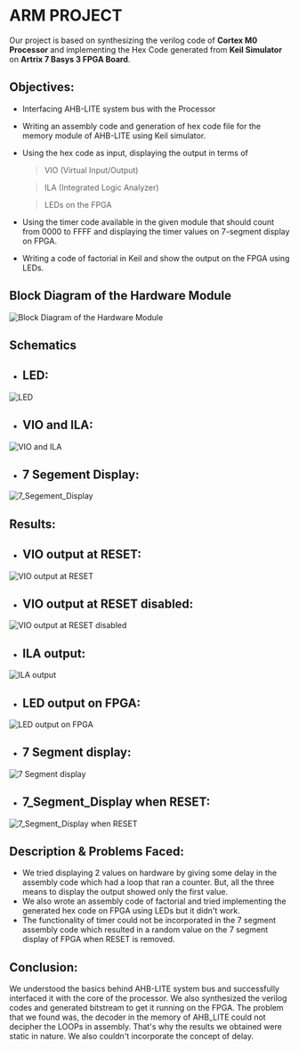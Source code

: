# ARM PROJECT

Our project is based on synthesizing the verilog code of **Cortex M0 Processor** and implementing the Hex Code generated from **Keil Simulator** on **Artrix 7 Basys 3 FPGA Board**.


## Objectives:
- Interfacing AHB-LITE system bus with the Processor
- Writing an assembly code and generation of hex code file for the memory module of AHB-LITE using Keil simulator.
- Using the hex code as input, displaying the output in terms of
	> VIO (Virtual Input/Output) 
  
	> ILA (Integrated Logic Analyzer)
  
	> LEDs on the FPGA
  
- Using the timer code available in the given module that should count from 0000 to FFFF and displaying the timer values on 7-segment display on FPGA.
- Writing a code of factorial in Keil and show the output on the FPGA using LEDs.

## Block Diagram of the Hardware Module
![Block Diagram of the Hardware Module](Project/images/bb.jpeg)

## Schematics
- ## LED:

![LED](Project/images/sch_led.jpeg)
- ## VIO and ILA:

![VIO and ILA](Project/images/sch_vio.jpeg)
- ## 7 Segement Display:

![7_Segement_Display](Project/images/7seg.jpeg)

## Results:
- ## VIO output at RESET:

![VIO output at RESET](Project/images/VIO_reset.jpeg)
- ## VIO output at RESET disabled:

![VIO output at RESET disabled](Project/images/VIO.jpeg)
- ## ILA output:

![ILA output](Project/images/ILA.jpeg)
- ## LED output on FPGA:

![LED output on FPGA](Project/images/led.jpeg)
- ## 7 Segment display:

![7 Segment display](Project/images/7seg.jpeg)
- ## 7_Segment_Display when RESET:

![7_Segment_Display when RESET](Project/images/7seg_reset.jpeg)

## Description & Problems Faced:
- We tried displaying 2 values on hardware by giving some delay in the assembly code which had a loop that ran a counter. But, all the three means to display the output showed only the first value. 
- We also wrote an assembly code of factorial and tried implementing the generated hex code on FPGA using LEDs but it didn't work.
- The functionality of timer could not be incorporated in the 7 segment assembly code which resulted in a random value on the 7 segment display of FPGA when RESET is removed.

## Conclusion:
We understood the basics behind AHB-LITE system bus and successfully interfaced it with the core of the processor. We also synthesized the verilog codes and generated bitstream to get it running on the FPGA. The problem that we found was, the decoder in the memory of AHB_LITE could not decipher the LOOPs in assembly. That's why the results we obtained were static in nature. We also couldn't incorporate the concept of delay.



